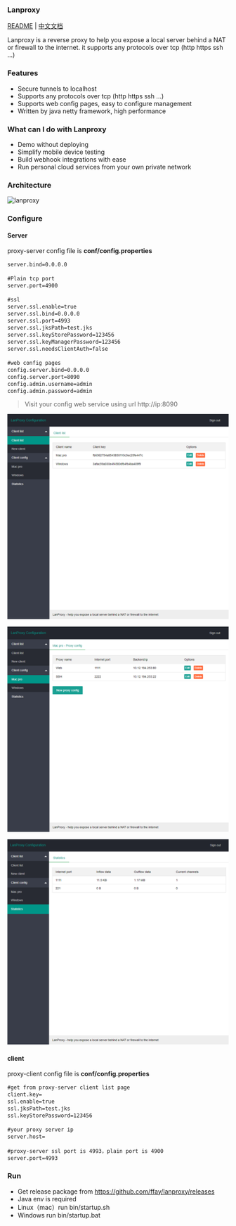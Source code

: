 ### Lanproxy

[README](README_en.md) | [中文文档](README.md)

Lanproxy is a reverse proxy to help you expose a local server behind a NAT or firewall to the internet. it supports any protocols over tcp (http https ssh ...)

### Features

- Secure tunnels to localhost
- Supports any protocols over tcp (http https ssh ...)
- Supports web config pages, easy to configure management
- Written by java netty framework, high performance

### What can I do with Lanproxy

- Demo without deploying
- Simplify mobile device testing
- Build webhook integrations with ease
- Run personal cloud services from your own private network

### Architecture
![lanproxy](lanproxy.png)

### Configure

#### Server

proxy-server config file is **conf/config.properties**

```properties
server.bind=0.0.0.0

#Plain tcp port
server.port=4900

#ssl
server.ssl.enable=true
server.ssl.bind=0.0.0.0
server.ssl.port=4993
server.ssl.jksPath=test.jks
server.ssl.keyStorePassword=123456
server.ssl.keyManagerPassword=123456
server.ssl.needsClientAuth=false

#web config pages
config.server.bind=0.0.0.0
config.server.port=8090
config.admin.username=admin
config.admin.password=admin

```

> Visit your config web service using url http://ip:8090

![webconfig](readme_en_client_list.png)

![webconfig](readme_en_proxy_list.png)

![webconfig](readme_en_stat_list.png)

#### client

proxy-client config file is **conf/config.properties**

```properties
#get from proxy-server client list page
client.key=
ssl.enable=true
ssl.jksPath=test.jks
ssl.keyStorePassword=123456

#your proxy server ip
server.host=

#proxy-server ssl port is 4993，plain port is 4900
server.port=4993
```

### Run

- Get release package from https://github.com/ffay/lanproxy/releases
- Java env is required
- Linux（mac）run bin/startup.sh
- Windows run bin/startup.bat